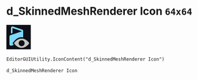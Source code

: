 # d_SkinnedMeshRenderer Icon `64x64`
<img src="/img/d_SkinnedMeshRenderer%20Icon.png" width=64 height=64>

``` CSharp
EditorGUIUtility.IconContent("d_SkinnedMeshRenderer Icon")
```
```
d_SkinnedMeshRenderer Icon
```
